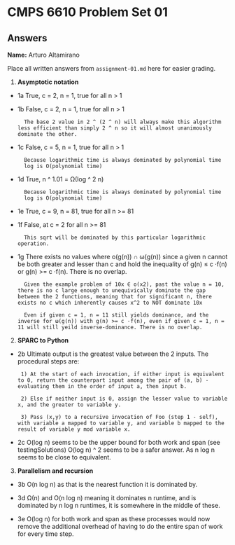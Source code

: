   # CMPS 6610 Problem Set 01
## Answers

**Name:** Arturo Altamirano


Place all written answers from `assignment-01.md` here for easier grading.

1. **Asymptotic notation**

  - 1a    True, c = 2, n = 1, true for all n > 1
 
  - 1b    False, c = 2, n = 1, true for all n > 1

          The base 2 value in 2 ^ (2 ^ n) will always make this algorithm less efficient than simply 2 ^ n so it will almost unanimously dominate the other. 

  - 1c    False, c = 5, n = 1, true for all n > 1

          Because logarithmic time is always dominated by polynomial time
          log is O(polynomial time)

  - 1d    True, n ^ 1.01 = Ω(log ^ 2 n)

          Because logarithmic time is always dominated by polynomial time
          log is O(polynomial time)

  - 1e    True, c = 9, n = 81, true for all n >= 81

  - 1f    False, at c = 2 for all n >= 81
  
          This sqrt will be dominated by this particular logarithmic operation. 

  - 1g    There exists no values where o(g(n)) ∩ ω(g(n)) since a given n
          cannot be both greater and lesser than c and hold the inequality of g(n) ≤ c ·f(n) or g(n) >= c ·f(n). There is no overlap.
          
          Given the example problem of 10x ∈ o(x2), past the value n = 10, there is no c large enough to unequivically dominate the gap between the 2 functions, meaning that for significant n, there exists no c which inherently causes x^2 to NOT dominate 10x

          Even if given c = 1, n = 11 still yields dominance, and the inverse for ω(g(n)) with g(n) >= c ·f(n), even if given c = 1, n = 11 will still yeild inverse-dominance. There is no overlap.

2. **SPARC to Python**

  - 2b Ultimate output is the greatest value between the 2 inputs. The procedural steps are:

         1) At the start of each invocation, if either input is equivalent to 0, return the counterpart input among the pair of (a, b) - evaluating them in the order of input a, then input b.  

         2) Else if neither input is 0, assign the lesser value to variable x, and the greater to variable y.
       
         3) Pass (x,y) to a recursive invocation of Foo (step 1 - self), with variable a mapped to variable y, and variable b mapped to the result of variable y mod variable x. 

  - 2c O(log n) seems to be the upper bound for both work and span (see testingSolutions)
          O(log n) ^ 2 seems to be a safer answer. As n log n seems to be close to equivalent.

3. **Parallelism and recursion**

  - 3b O(n log n) as that is the nearest function it is dominated by.

  - 3d Ω(n) and O(n log n) meaning it dominates n runtime, and is dominated by n log n runtimes, it is somewhere in the middle of these.

  - 3e O(log n) for both work and span as these processes would now remove the additional overhead of having to do the entire span of work for every time step.
